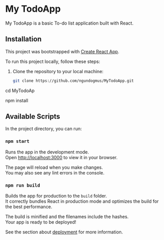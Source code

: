 # My TodoApp

My TodoApp is a basic To-do list application built with React.

## Installation

This project was bootstrapped with [Create React App](https://github.com/facebook/create-react-app).

To run this project locally, follow these steps:

1. Clone the repository to your local machine:

   ```bash
   git clone https://github.com/ngundogmus/MyTodoApp.git

cd MyTodoAp

npm install

## Available Scripts

In the project directory, you can run:

### `npm start`

Runs the app in the development mode.\
Open [http://localhost:3000](http://localhost:3000) to view it in your browser.

The page will reload when you make changes.\
You may also see any lint errors in the console.

### `npm run build`

Builds the app for production to the `build` folder.\
It correctly bundles React in production mode and optimizes the build for the best performance.

The build is minified and the filenames include the hashes.\
Your app is ready to be deployed!

See the section about [deployment](https://facebook.github.io/create-react-app/docs/deployment) for more information.


